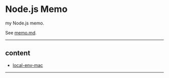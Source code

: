 # Node.js Memo

my Node.js memo.

See [memo.md](./memo.md).

---

## content

- [local-env-mac](./mac-local.md)

---

